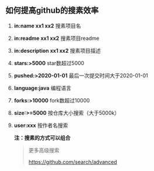 ## 如何提高github的搜素效率

1. **in:name xx1 xx2**  搜素项目名

2. **in:readme xx1 xx2**  搜素项目readme

3. **in:description xx1 xx2**  搜素项目描述

4. **stars:>5000**  star数超过5000

5. **pushed:>2020-01-01**  最后一次提交时间大于2020-01-01

6. **language:java**  编程语言

7. **forks:>10000**  fork数超过10000

8. **size:>=5000**  按仓库大小搜索（大于5000k）

9. **user:xxx**  按作者名搜索

   **注：搜素的方式可以组合**

   >更多高级搜索
   >
   >https://github.com/search/advanced

